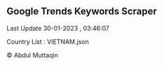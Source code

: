

## Google Trends Keywords Scraper 
 
Last Update 30-01-2023 , 03:46:07

Country List :
VIETNAM.json



© Abdul Muttaqin 
